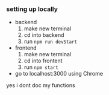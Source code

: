 ### setting up locally

- backend
  1. make new terminal
  2. cd into backend
  3. run ```npm run devStart```
- frontend
  1. make new terminal
  2. cd into frontent
  3. run ```npm start```
- go to localhost:3000 using Chrome

yes i dont doc my functions
